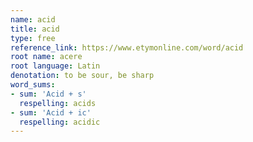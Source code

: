```yaml
---
name: acid
title: acid
type: free
reference_link: https://www.etymonline.com/word/acid
root name: acere
root language: Latin
denotation: to be sour, be sharp
word_sums:
- sum: 'Acid + s'
  respelling: acids
- sum: 'Acid + ic'
  respelling: acidic
---
```

